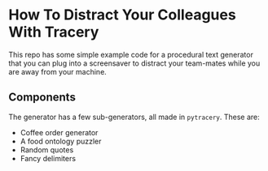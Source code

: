 # How To Distract Your Colleagues With Tracery

This repo has some simple example code for a procedural text generator
that you can plug into a screensaver to distract your team-mates while
you are away from your machine.

## Components

The generator has a few sub-generators, all made in `pytracery`. These are:
   
   * Coffee order generator
   * A food ontology puzzler
   * Random quotes
   * Fancy delimiters
